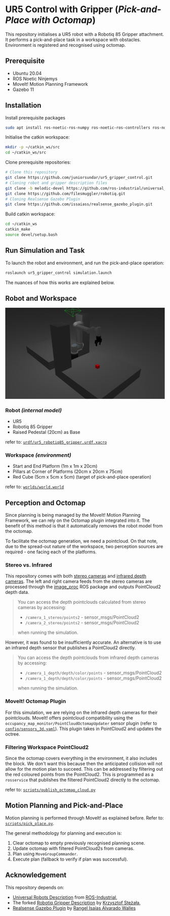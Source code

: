 # UR5 Control with Gripper (_Pick-and-Place with Octomap_)

This repository initialises a UR5 robot with a Robotiq 85 Gripper attachment. It performs a pick-and-place task in a workspace with obstacles. Environment is registered and recognised using octomap.

## Prerequisite

- Ubuntu 20.04
- ROS Noetic Ninjemys
- MoveIt! Motion Planning Framework
- Gazebo 11

## Installation

Install prerequisite packages

```bash
sudo apt install ros-noetic-ros-numpy ros-noetic-ros-controllers ros-noetic-ros-control ros-noetic-cv-bridge ros-noetic-image-proc ros-noetic-image-pipeline
```

Initialise the catkin workspace:

```bash
mkdir -p ~/catkin_ws/src
cd ~/catkin_ws/src
```

Clone prerequisite repositories:

```bash
# Clone this repository
git clone https://github.com/juniorsundar/ur5_gripper_control.git
# Cloning robot and gripper description files
git clone -b melodic-devel https://github.com/ros-industrial/universal_robot.git
git clone https://github.com/filesmuggler/robotiq.git
# Cloning Realsense Gazebo Plugin
git clone https://github.com/issaiass/realsense_gazebo_plugin.git
```

Build catkin workspace:

```bash
cd ~/catkin_ws
catkin_make
source devel/setup.bash
```


## Run Simulation and Task

To launch the robot and environment, and run the pick-and-place operation:

```bash
roslaunch ur5_gripper_control simulation.launch
```

The nuances of how this works are explained below.

## Robot and Workspace

![workspace_and_robot](./img/workspace.jpg)

### Robot _(internal model)_

- UR5
- Robotiq 85 Gripper
- Raised Pedestal (20cm) as Base

refer to: [```urdf/ur5_robotiq85_gripper.urdf.xacro```](./urdf/ur5_robotiq85_gripper.urdf.xacro)

### Workspace _(environment)_

- Start and End Platform (1m x 1m x 20cm)
- Pillars at Corner of Platforms (20cm x 20cm x 75cm)
- Red Cube (5cm x 5cm x 5cm) (target of pick-and-place operation)

refer to: [```worlds/world.world```](./worlds/world.world)

## Perception and Octomap

Since planning is being managed by the MoveIt! Motion Planning Framework, we can rely on the Octomap plugin integrated into it. The benefit of this method is that it automatically removes the robot model from the octomap.

To facilitate the octomap generation, we need a pointcloud. On that note, due to the spread-out nature of the workspace, two perception sources are required - one facing each of the platforms.

### Stereo vs. Infrared

This repository comes with both [stereo cameras](./urdf/stereo_camera.urdf.xacro) and [infrared depth cameras](./urdf/_d435.urdf.xacro). The left and right camera feeds from the stereo cameras are processed through the [image_proc](https://github.com/ros-perception/image_pipeline) ROS package and outputs PointCloud2 depth data.

> You can access the depth pointclouds calculated from stereo cameras by accessing:
> - ```/camera_1_stereo/points2``` - sensor_msgs/PointCloud2
> - ```/camera_2_stereo/points2``` - sensor_msgs/PointCloud2
>
> when running the simulation.

However, it was found to be insufficiently accurate. An alternative is to use an infrared depth sensor that publishes a PointCloud2 directly.

> You can access the depth pointclouds from infrared depth cameras by accessing:
> - ```/camera_1_depth/depth/color/points``` - sensor_msgs/PointCloud2
> - ```/camera_1_depth/depth/color/points``` - sensor_msgs/PointCloud2
>
> when running the simulation.

### MoveIt! Octomap Plugin

For this simulation, we are relying on the infrared depth cameras for their pointclouds. MoveIt! offers pointcloud compatibility using the ```occupancy_map_monitor/PointCloudOctomapUpdater``` sensor plugin (refer to [```config/sensors_3d.yaml```](./config/sensors_3d.yaml)). This plugin takes in PointCloud2 and updates the octree.

### Filtering Workspace PointCloud2

Since the octomap covers everything in the environment, it also includes the block. We don't want this because then the anticipated collision will not allow for the motion plan to succeed. This can be addressed by filtering out the red coloured points from the PointCloud2. This is programmed as a ```rosservice``` that publishes the filtered PointCloud2 directly to the octomap.

refer to: [```scripts/publish_octomap_cloud.py```](./scripts/publish_octomap_cloud.py)

## Motion Planning and Pick-and-Place

Motion planning is performed through MoveIt! as explained before. Refer to: [```scripts/pick_place.py```](./scripts/pick_place.py).

The general methodology for planning and execution is:

1. Clear octomap to empty previously recognised planning scene.
2. Update octomap with filtered PointCloud2s from cameras.
3. Plan using ```MoveGroupCommander```.
4. Execute plan (fallback to verify if plan was successful).

## Acknowledgement

This repository depends on:

- [Universal Robots Description](https://github.com/ros-industrial/universal_robot) from [ROS-Industrial](https://github.com/ros-industrial),
- The forked [Robotiq Gripper Description](https://github.com/filesmuggler/robotiq) by [Krzysztof Stężała](https://github.com/filesmuggler),
- [Realsense Gazebo Plugin](https://github.com/issaiass/realsense_gazebo_plugin) by [Rangel Isaías Alvarado Walles](https://github.com/issaiass)
